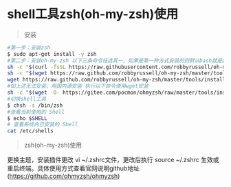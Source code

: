 # shell工具zsh(oh-my-zsh)使用

> 安装

```bash
#第一步：安装zsh
$ sudo apt-get install -y zsh
#第二步：安装oh-my-zsh 以下三条命令任选其一，如果是第一种方式安装的则默认bash就是zsh，其他方式需要替换:chsh -s /bin/zsh
sh -c "$(curl -fsSL https://raw.githubusercontent.com/robbyrussell/oh-my-zsh/master/tools/install.sh)"
sh -c "$(wget https://raw.github.com/robbyrussell/oh-my-zsh/master/tools/install.sh -O -)"
wget https://raw.github.com/robbyrussell/oh-my-zsh/master/tools/install.sh -O - | sh
#如上述无法安装，用国内源安装 执行以下命令使用wget安装
sh -c "$(wget -O- https://gitee.com/pocmon/ohmyzsh/raw/master/tools/install.sh)"
#切换shell工具
$ chsh -s /bin/zsh
#查看当前使用的 Shell
$ echo $SHELL
# 查看系统内已安装的 Shell
cat /etc/shells
```

> zsh(oh-my-zsh)使用

更换主题，安装插件更改 vi ~/.zshrc文件，更改后执行 source ~/.zshrc 生效或重启终端。具体使用方式查看官网说明github地址(https://github.com/ohmyzsh/ohmyzsh)

